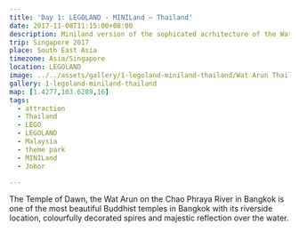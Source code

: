 ```yaml
---
title: 'Day 1: LEGOLAND - MINILand – Thailand'
date: 2017-11-08T11:15:00+08:00
description: Miniland version of the sophicated acrhitecture of the Wat Arun, Thailand and the towering spires of the majestic Temple of Dawn.
trip: Singapore 2017
place: South East Asia
timezone: Asia/Singapore
location: LEGOLAND
image: ../../assets/gallery/1-legoland-miniland-thailand/Wat Arun Thailand.jpeg
gallery: 1-legoland-miniland-thailand
map: [1.4277,103.6289,16]
tags:
  - attraction
  - Thailand
  - LEGO
  - LEGOLAND
  - Malaysia
  - theme park
  - MINILand
  - Johor

---
```

The Temple of Dawn, the Wat Arun on the Chao Phraya River in Bangkok is one of the most beautiful Buddhist temples in Bangkok with its riverside location, colourfully decorated spires and majestic reflection over the water.

